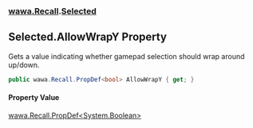 ### [wawa.Recall](wawa.Recall.md 'wawa.Recall').[Selected](Selected.md 'wawa.Recall.Selected')

## Selected.AllowWrapY Property

Gets a value indicating whether gamepad selection should wrap around up/down.

```csharp
public wawa.Recall.PropDef<bool> AllowWrapY { get; }
```

#### Property Value
[wawa.Recall.PropDef&lt;](PropDef{T}.md 'wawa.Recall.PropDef<T>')[System.Boolean](https://docs.microsoft.com/en-us/dotnet/api/System.Boolean 'System.Boolean')[&gt;](PropDef{T}.md 'wawa.Recall.PropDef<T>')